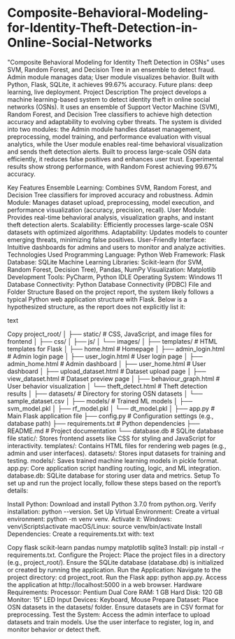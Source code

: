 # Composite-Behavioral-Modeling-for-Identity-Theft-Detection-in-Online-Social-Networks
"Composite Behavioral Modeling for Identity Theft Detection in OSNs" uses SVM, Random Forest, and Decision Tree in an ensemble to detect fraud. Admin module manages data; User module visualizes behavior. Built with Python, Flask, SQLite, it achieves 99.67% accuracy. Future plans: deep learning, live deployment.
Project Description
The project develops a machine learning-based system to detect identity theft in online social networks (OSNs). It uses an ensemble of Support Vector Machine (SVM), Random Forest, and Decision Tree classifiers to achieve high detection accuracy and adaptability to evolving cyber threats. The system is divided into two modules: the Admin module handles dataset management, preprocessing, model training, and performance evaluation with visual analytics, while the User module enables real-time behavioral visualization and sends theft detection alerts. Built to process large-scale OSN data efficiently, it reduces false positives and enhances user trust. Experimental results show strong performance, with Random Forest achieving 99.67% accuracy.

Key Features
Ensemble Learning: Combines SVM, Random Forest, and Decision Tree classifiers for improved accuracy and robustness.
Admin Module: Manages dataset upload, preprocessing, model execution, and performance visualization (accuracy, precision, recall).
User Module: Provides real-time behavioral analysis, visualization graphs, and instant theft detection alerts.
Scalability: Efficiently processes large-scale OSN datasets with optimized algorithms.
Adaptability: Updates models to counter emerging threats, minimizing false positives.
User-Friendly Interface: Intuitive dashboards for admins and users to monitor and analyze activities.
Technologies Used
Programming Language: Python
Web Framework: Flask
Database: SQLite
Machine Learning Libraries: Scikit-learn (for SVM, Random Forest, Decision Tree), Pandas, NumPy
Visualization: Matplotlib
Development Tools: PyCharm, Python IDLE
Operating System: Windows 11
Database Connectivity: Python Database Connectivity (PDBC)
File and Folder Structure
Based on the project report, the system likely follows a typical Python web application structure with Flask. Below is a hypothesized structure, as the report does not explicitly list it:

text

Copy
project_root/
│
├── static/                     # CSS, JavaScript, and image files for frontend
│   ├── css/
│   ├── js/
│   └── images/
│
├── templates/                  # HTML templates for Flask
│   ├── home.html             # Homepage
│   ├── admin_login.html      # Admin login page
│   ├── user_login.html       # User login page
│   ├── admin_home.html       # Admin dashboard
│   ├── user_home.html        # User dashboard
│   ├── upload_dataset.html   # Dataset upload page
│   ├── view_dataset.html     # Dataset preview page
│   ├── behaviour_graph.html  # User behavior visualization
│   └── theft_detect.html     # Theft detection results
│
├── datasets/                   # Directory for storing OSN datasets
│   └── sample_dataset.csv
│
├── models/                     # Trained ML models
│   ├── svm_model.pkl
│   ├── rf_model.pkl
│   └── dt_model.pkl
│
├── app.py                      # Main Flask application file
├── config.py                   # Configuration settings (e.g., database path)
├── requirements.txt            # Python dependencies
├── README.md                   # Project documentation
└── database.db                 # SQLite database file
static/: Stores frontend assets like CSS for styling and JavaScript for interactivity.
templates/: Contains HTML files for rendering web pages (e.g., admin and user interfaces).
datasets/: Stores input datasets for training and testing.
models/: Saves trained machine learning models in pickle format.
app.py: Core application script handling routing, logic, and ML integration.
database.db: SQLite database for storing user data and metrics.
Setup
To set up and run the project locally, follow these steps based on the report’s details:

Install Python:
Download and install Python 3.7.0 from python.org.
Verify installation: python --version.
Set Up Virtual Environment:
Create a virtual environment: python -m venv venv.
Activate it:
Windows: venv\Scripts\activate
macOS/Linux: source venv/bin/activate
Install Dependencies:
Create a requirements.txt with:
text

Copy
flask
scikit-learn
pandas
numpy
matplotlib
sqlite3
Install: pip install -r requirements.txt.
Configure the Project:
Place the project files in a directory (e.g., project_root/).
Ensure the SQLite database (database.db) is initialized or created by running the application.
Run the Application:
Navigate to the project directory: cd project_root.
Run the Flask app: python app.py.
Access the application at http://localhost:5000 in a web browser.
Hardware Requirements:
Processor: Pentium Dual Core
RAM: 1 GB
Hard Disk: 120 GB
Monitor: 15" LED
Input Devices: Keyboard, Mouse
Prepare Dataset:
Place OSN datasets in the datasets/ folder.
Ensure datasets are in CSV format for preprocessing.
Test the System:
Access the admin interface to upload datasets and train models.
Use the user interface to register, log in, and monitor behavior or detect theft.
